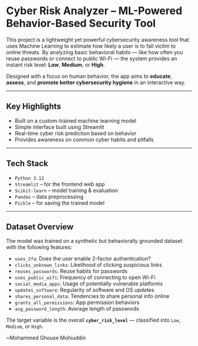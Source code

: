 # Cyber Risk Analyzer – ML-Powered Behavior-Based Security Tool

This project is a lightweight yet powerful cybersecurity awareness tool that uses Machine Learning to estimate how likely a user is to fall victim to online threats. By analyzing basic behavioral habits — like how often you reuse passwords or connect to public Wi-Fi — the system provides an instant risk level: **Low**, **Medium**, or **High**.

Designed with a focus on human behavior, the app aims to **educate**, **assess**, and **promote better cybersecurity hygiene** in an interactive way.

---

##  Key Highlights
-  Built on a custom-trained machine learning model
-  Simple interface built using Streamlit
-  Real-time cyber risk prediction based on behavior
-  Provides awareness on common cyber habits and pitfalls

---

##  Tech Stack
- `Python 3.12`
- `Streamlit` – for the frontend web app
- `Scikit-learn` – model training & evaluation
- `Pandas` – data preprocessing
- `Pickle` – for saving the trained model

---

##  Dataset Overview

The model was trained on a synthetic but behaviorally grounded dataset with the following features:

- `uses_2fa`: Does the user enable 2-factor authentication?
- `clicks_unknown_links`: Likelihood of clicking suspicious links
- `reuses_passwords`: Reuse habits for passwords
- `uses_public_wifi`: Frequency of connecting to open Wi-Fi
- `social_media_apps`: Usage of potentially vulnerable platforms
- `updates_software`: Regularity of software and OS updates
- `shares_personal_data`: Tendencies to share personal info online
- `grants_all_permissions`: App permission behaviors
- `avg_password_length`: Average length of passwords

The target variable is the overall **`cyber_risk_level`** — classified into `Low`, `Medium`, or `High`.

~Mohammed Ghouse Mohiuddin
